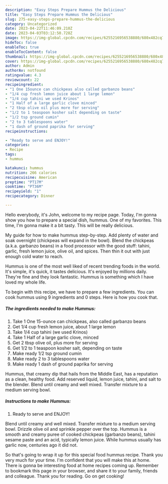 ```yaml
---
description: "Easy Steps Prepare Hummus the Delicious"
title: "Easy Steps Prepare Hummus the Delicious"
slug: 275-easy-steps-prepare-hummus-the-delicious
category: Uncategorized
date: 2023-04-22T11:46:09.210Z
date: 2023-04-03T03:12:50.728Z
image: https://img-global.cpcdn.com/recipes/6255216956538880/680x482cq70/hummus-recipe-main-photo.jpg
hideToc: false
enableToc: true
enableTocContent: false
thumbnail: https://img-global.cpcdn.com/recipes/6255216956538880/680x482cq70/hummus-recipe-main-photo.jpg
cover: https://img-global.cpcdn.com/recipes/6255216956538880/680x482cq70/hummus-recipe-main-photo.jpg
author: Admin
authorAv: notfound
ratingvalue: 4.3
reviewcount: 22
recipeingredient:
- "1 One 15ounce can chickpeas also called garbanzo beans"
- "1/4 cup fresh lemon juice about 1 large lemon"
- "1/4 cup tahini we used Krinos"
- "1 Half of a large garlic clove minced"
- "2 tbsp olive oil plus more for serving"
- "1/2 to 1 teaspoon kosher salt depending on taste"
- "1/2 tsp ground cumin"
- "2 to 3 tablespoons water"
- "1 dash of ground paprika for serving"
recipeinstructions:

- "Ready to serve and ENJOY!"
categories:
- Recipe
tags:
- hummus

katakunci: hummus 
nutrition: 266 calories
recipecuisine: American
preptime: "PT17M"
cooktime: "PT36M"
recipeyield: "1"
recipecategory: Dinner

---
```



Hello everybody, it's John, welcome to my recipe page. Today, I'm gonna show you how to prepare a special dish, hummus. One of my favorites. This time, I'm gonna make it a bit tasty. This will be really delicious.

My guide for how to make hummus step-by-step. Add plenty of water and soak overnight (chickpeas will expand in the bowl). Blend the chickpeas (a.k.a. garbanzo beans) in a food processor with the good stuff: tahini, garlic, fresh lemon juice, olive oil, and spices. Then thin it out with just enough cold water to reach.

Hummus is one of the most well liked of recent trending foods in the world. It's simple, it's quick, it tastes delicious. It's enjoyed by millions daily. They're fine and they look fantastic. Hummus is something which I have loved my whole life.


To begin with this recipe, we have to prepare a few ingredients. You can cook hummus using 9 ingredients and 0 steps. Here is how you cook that.

<!--inarticleads1-->

##### The ingredients needed to make Hummus:

1. Take 1 One 15-ounce can chickpeas, also called garbanzo beans
1. Get 1/4 cup fresh lemon juice, about 1 large lemon
1. Take 1/4 cup tahini (we used Krinos)
1. Take 1 Half of a large garlic clove, minced
1. Get 2 tbsp olive oil, plus more for serving
1. Get 1/2 to 1 teaspoon kosher salt, depending on taste
1. Make ready 1/2 tsp ground cumin
1. Make ready 2 to 3 tablespoons water
1. Make ready 1 dash of ground paprika for serving


Hummus, that creamy dip that hails from the Middle East, has a reputation as a clean, healthy food. Add reserved liquid, lemon juice, tahini, and salt to the blender. Blend until creamy and well mixed. Transfer mixture to a medium serving bowl. 

<!--inarticleads2-->

##### Instructions to make Hummus:


1. Ready to serve and ENJOY!

Blend until creamy and well mixed. Transfer mixture to a medium serving bowl. Drizzle olive oil and sprinkle pepper over the top. Hummus is a smooth and creamy puree of cooked chickpeas (garbanzo beans), tahini sesame paste and an acid, typically lemon juice. While hummus usually has garlic now, centuries ago it did not. 

So that's going to wrap it up for this special food hummus recipe. Thank you very much for your time. I'm confident that you will make this at home. There is gonna be interesting food at home recipes coming up. Remember to bookmark this page in your browser, and share it to your family, friends and colleague. Thank you for reading. Go on get cooking!
